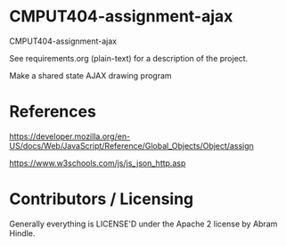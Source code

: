 CMPUT404-assignment-ajax
==============================

CMPUT404-assignment-ajax

See requirements.org (plain-text) for a description of the project.

Make a shared state AJAX drawing program

References
==========

https://developer.mozilla.org/en-US/docs/Web/JavaScript/Reference/Global_Objects/Object/assign

https://www.w3schools.com/js/js_json_http.asp



Contributors / Licensing
========================

Generally everything is LICENSE'D under the Apache 2 license by Abram Hindle.
